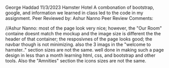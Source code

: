George Haddad
11/3/2023
Hamster Hotel
A combonation of bootstrap, google, and information we learned in class led to the code in my assignment.
Peer Reviewed by: Ashur Nanno
Peer Review Comments: 

//Ashur Nanno: most of the page look very nice; however, the "Our Room" containe doesnt match the mockup and the image size is different the the header of that container; the resposivnes of the page looks good; the navbar though is not minimizing. also the 3 imags in the "welcome to hamster.." section sizes are not the same. well done in making such a page design in less than a month learning html, css, and bootstrap and other tools. Also the "Amnities" section the icons sizes are not the same. 

